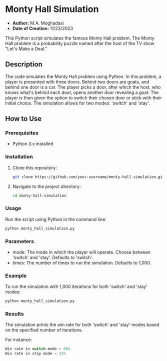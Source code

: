 # Monty Hall Simulation

- **Author:** M.A. Moghadasi
- **Date of Creation:** 11/23/2023

This Python script simulates the famous Monty Hall problem. The Monty Hall problem is a probability puzzle named after the host of the TV show "Let's Make a Deal."

## Description

The code simulates the Monty Hall problem using Python. In this problem, a player is presented with three doors. Behind two doors are goats, and behind one door is a car. The player picks a door, after which the host, who knows what's behind each door, opens another door revealing a goat. The player is then given the option to switch their chosen door or stick with their initial choice. The simulation allows for two modes: 'switch' and 'stay'.

## How to Use

### Prerequisites

- Python 3.x installed

### Installation

1. Clone this repository:

    ```bash
    git clone https://github.com/your-username/monty-hall-simulation.git
    ```

2. Navigate to the project directory:

    ```bash
    cd monty-hall-simulation
    ```

### Usage

Run the script using Python in the command line:

```bash
python monty_hall_simulation.py
```
### Parameters
- mode: The mode in which the player will operate. Choose between 'switch' and 'stay'. Defaults to 'switch'.
- times: The number of times to run the simulation. Defaults to 1,000.
### Example
To run the simulation with 1,000 iterations for both 'switch' and 'stay' modes:
```bash 
python monty_hall_simulation.py
```
### Results
The simulation prints the win rate for both 'switch' and 'stay' modes based on the specified number of iterations.

For instance:
```java
Win rate in switch mode = 66%
Win rate in stay mode = 33%
```

